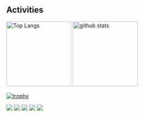 ## Activities
<div align="left"> 
  <img alt="Top Langs" height="170px" src="https://github-readme-stats.vercel.app/api?username=kado-kado&count_private=true" />
  <img alt="github stats" height="170px" src="https://github-readme-stats.vercel.app/api/top-langs/?username=kado-kado&layout=compact&count_private=true" />
</div>

[![trophy](https://github-profile-trophy.vercel.app/?username=kado-kado&theme=default&column=4
)](https://github.com/ryo-ma/github-profile-trophy)

![](http://github-profile-summary-cards.vercel.app/api/cards/profile-details?username=kado-kado&theme=default)
![](http://github-profile-summary-cards.vercel.app/api/cards/repos-per-language?username=kado-kado&theme=default)
![](http://github-profile-summary-cards.vercel.app/api/cards/most-commit-language?username=kado-kado&theme=default)
![](http://github-profile-summary-cards.vercel.app/api/cards/stats?username=kado-kado&theme=default)
![](http://github-profile-summary-cards.vercel.app/api/cards/productive-time?username=kado-kado&theme=default&utcOffset=8)

